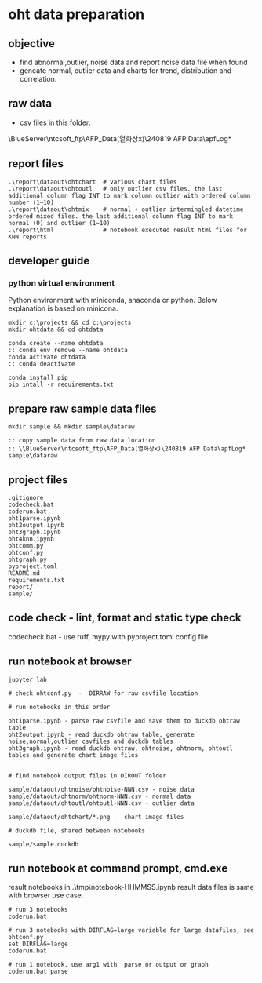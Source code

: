 # oht data preparation

## objective
- find abnormal,outlier, noise data and report noise data file when found
- geneate normal, outlier data and charts for trend, distribution and correlation.

## raw data
- csv files in this folder: 

\\BlueServer\ntcsoft_ftp\AFP_Data(열화상x)\240819 AFP Data\apfLog*

## report files
```
.\report\dataout\ohtchart  # various chart files
.\report\dataout\ohtoutl   # only outlier csv files. the last additional column flag INT to mark column outlier with ordered column number (1~10)
.\report\dataout\ohtmix    # normal + outlier intermingled datetime ordered mixed files. the last additional column flag INT to mark normal (0) and outlier (1~10)
.\report\html              # notebook executed result html files for KNN reports
```

## developer guide

### python virtual environment 
Python environment with miniconda, anaconda or python.
Below explanation is based on minicona.

```
mkdir c:\projects && cd c:\projects
mkdir ohtdata && cd ohtdata

conda create --name ohtdata 
:: conda env remove --name ohtdata
conda activate ohtdata      
:: conda deactivate

conda install pip
pip intall -r requirements.txt
```

## prepare raw sample data files
```
mkdir sample && mkdir sample\dataraw

:: copy sample data from raw data location
:: \\BlueServer\ntcsoft_ftp\AFP_Data(열화상x)\240819 AFP Data\apfLog* sample\dataraw
```

## project files
```
.gitignore
codecheck.bat
coderun.bat
oht1parse.ipynb
oht2output.ipynb
oht3graph.ipynb
oht4knn.ipynb
ohtcomm.py
ohtconf.py
ohtgraph.py
pyproject.toml
README.md
requirements.txt
report/
sample/

```
## code check - lint, format and static type check

codecheck.bat  - use ruff, mypy with pyproject.toml config file.

## run notebook at browser
```
jupyter lab 

# check ohtconf.py  -  DIRRAW for raw csvfile location 

# run notebooks in this order

oht1parse.ipynb - parse raw csvfile and save them to duckdb ohtraw table 
oht2output.ipynb - read duckdb ohtraw table, generate noise,normal,outlier csvfiles and duckdb tables 
oht3graph.ipynb - read duckdb ohtraw, ohtnoise, ohtnorm, ohtoutl tables and generate chart image files 


# find notebook output files in DIROUT folder

sample/dataout/ohtnoise/ohtnoise-NNN.csv - noise data
sample/dataout/ohtnorm/ohtnorm-NNN.csv - normal data
sample/dataout/ohtoutl/ohtoutl-NNN.csv - outlier data

sample/dataout/ohtchart/*.png -  chart image files 

# duckdb file, shared between notebooks

sample/sample.duckdb 
```

## run notebook at command prompt, cmd.exe
result notebooks in .\tmp\notebook-HHMMSS.ipynb 
result data files is same with browser use case.
```
# run 3 notebooks
coderun.bat   

# run 3 notebooks with DIRFLAG=large variable for large datafiles, see ohtconf.py 
set DIRFLAG=large
coderun.bat   

# run 1 notebook, use arg1 with  parse or output or graph
coderun.bat parse
```

